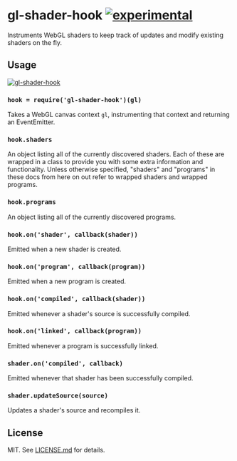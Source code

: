 # gl-shader-hook [![experimental](http://hughsk.github.io/stability-badges/dist/experimental.svg)](http://github.com/hughsk/stability-badges) #

Instruments WebGL shaders to keep track of updates and modify existing shaders
on the fly.

## Usage ##

[![gl-shader-hook](https://nodei.co/npm/gl-shader-hook.png?mini=true)](https://nodei.co/npm/gl-shader-hook)

### `hook = require('gl-shader-hook')(gl)` ###

Takes a WebGL canvas context `gl`, instrumenting that context and returning an
EventEmitter.

### `hook.shaders` ###

An object listing all of the currently discovered shaders. Each of these are
wrapped in a class to provide you with some extra information and
functionality. Unless otherwise specified, "shaders" and "programs" in these
docs from here on out refer to wrapped shaders and wrapped programs.

### `hook.programs` ###

An object listing all of the currently discovered programs.

### `hook.on('shader', callback(shader))` ###

Emitted when a new shader is created.

### `hook.on('program', callback(program))` ###

Emitted when a new program is created.

### `hook.on('compiled', callback(shader))` ###

Emitted whenever a shader's source is successfully compiled.

### `hook.on('linked', callback(program))` ###

Emitted whenever a program is successfully linked.

### `shader.on('compiled', callback)` ###

Emitted whenever that shader has been successfully compiled.

### `shader.updateSource(source)` ###

Updates a shader's source and recompiles it.

## License ##

MIT. See [LICENSE.md](http://github.com/hughsk/gl-shader-hook/blob/master/LICENSE.md) for details.
